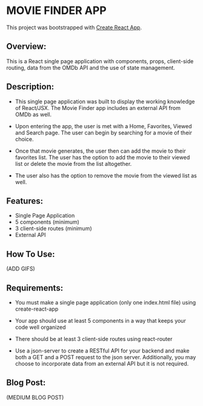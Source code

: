 # MOVIE FINDER APP 

This project was bootstrapped with [Create React App](https://github.com/facebook/create-react-app).

## Overview:

This is a React single page application with components, props, client-side routing, data from the OMDb API and the use of state management.

## Description:

* This single page application was built to display the working knowledge of React/JSX. The Movie Finder app includes an external API from OMDb as well. 

* Upon entering the app, the user is met with a Home, Favorites, Viewed and Search page. The user can begin by searching for a movie of their choice. 

* Once that movie generates, the user then can add the movie to their favorites list. The user has the option to add the movie to their viewed list or delete the movie from the list altogether. 

* The user also has the option to remove the movie from the viewed list as well.

## Features: 

* Single Page Application
* 5 components (minimum)
* 3 client-side routes (minimum)
* External API

## How To Use: 

(ADD GIFS)

## Requirements:

* You must make a single page application (only one index.html file) using create-react-app

* Your app should use at least 5 components in a way that keeps your code well organized

* There should be at least 3 client-side routes using react-router

* Use a json-server to create a RESTful API for your backend and make both a GET and a POST request to the json server. Additionally, you may choose to incorporate data from an external API but it is not required.

## Blog Post: 

(MEDIUM BLOG POST)
